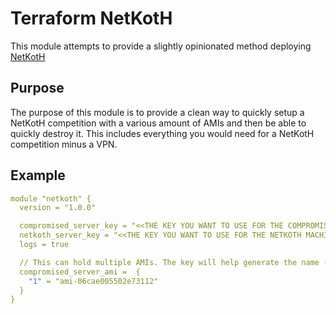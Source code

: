 # Terraform NetKotH
This module attempts to provide a slightly opinionated method deploying [NetKotH](https://netkoth.org/)

## Purpose
The purpose of this module is to provide a clean way to quickly setup a NetKotH competition with a various amount of AMIs and then be able to quickly destroy it. This includes everything you would need for a NetKotH competition minus a VPN.

## Example
``` YAML
module "netkoth" {
  version = "1.0.0"

  compromised_server_key = "<<THE KEY YOU WANT TO USE FOR THE COMPROMISED MACHINES>>"
  netkoth_server_key = "<<THE KEY YOU WANT TO USE FOR THE NETKOTH MACHINE>>"
  logs = true

  // This can hold multiple AMIs. The key will help generate the name (compromised-<<KEY>>) and then the AMI ID of the machine you want to deploy
  compromised_server_ami =  {
    "1" = "ami-06cae005502e73112"
  }
}

```